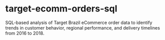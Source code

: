 # target-ecomm-orders-sql
SQL-based analysis of Target Brazil eCommerce order data to identify trends in customer behavior, regional performance, and delivery timelines from 2016 to 2018.
